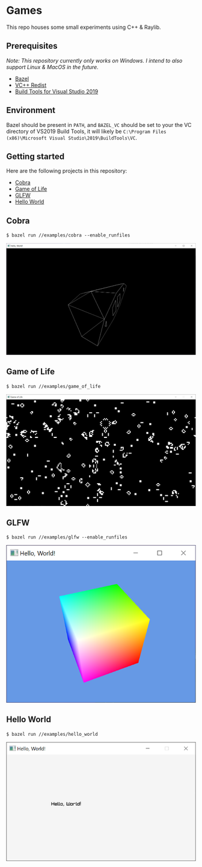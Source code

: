 # Games

This repo houses some small experiments using C++ & Raylib.

## Prerequisites

_Note: This repository currently only works on Windows. I intend to also support Linux & MacOS in the future._

- [Bazel](https://docs.bazel.build/versions/master/install-windows.html)
- [VC++ Redist](https://www.microsoft.com/en-us/download/details.aspx?id=48145)
- [Build Tools for Visual Studio 2019](https://aka.ms/buildtools)

## Environment

Bazel should be present in `PATH`, and `BAZEL_VC` should be set to your the VC directory of VS2019 Build Tools, it will likely be `C:\Program Files (x86)\Microsoft Visual Studio\2019\BuildTools\VC`.

## Getting started

Here are the following projects in this repository:

- [Cobra](#cobra)
- [Game of Life](#game-of-life)
- [GLFW](#glfw)
- [Hello World](#hello-world)

## Cobra

```
$ bazel run //examples/cobra --enable_runfiles
```

![Cobra](screenshots/cobra.png)

## Game of Life

```
$ bazel run //examples/game_of_life
```

![Game of Life](screenshots/game_of_life.png)

## GLFW

```
$ bazel run //examples/glfw --enable_runfiles
```

![Game of Life](screenshots/glfw.png)

## Hello World

```
$ bazel run //examples/hello_world
```

![Game of Life](screenshots/hello_world.png)
